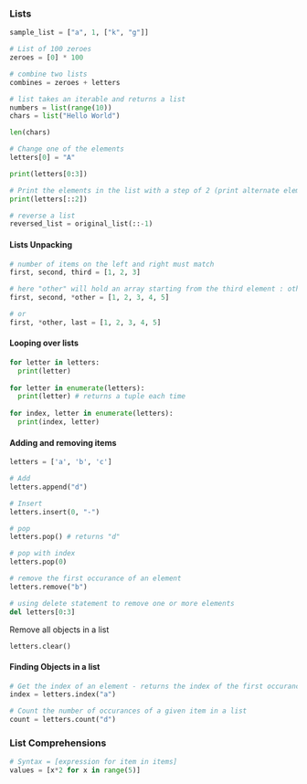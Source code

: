 ### Lists

```python
sample_list = ["a", 1, ["k", "g"]]

# List of 100 zeroes
zeroes = [0] * 100

# combine two lists
combines = zeroes + letters

# list takes an iterable and returns a list
numbers = list(range(10))
chars = list("Hello World")
```

```python
len(chars)
```

```python
# Change one of the elements
letters[0] = "A"

print(letters[0:3])

# Print the elements in the list with a step of 2 (print alternate elements)
print(letters[::2])

# reverse a list
reversed_list = original_list(::-1)
```

#### Lists Unpacking

```python
# number of items on the left and right must match
first, second, third = [1, 2, 3]

# here "other" will hold an array starting from the third element : other = [3, 4, 5]
first, second, *other = [1, 2, 3, 4, 5]

# or
first, *other, last = [1, 2, 3, 4, 5]
```

#### Looping over lists

```python
for letter in letters:
  print(letter)
  
for letter in enumerate(letters):
  print(letter) # returns a tuple each time
  
for index, letter in enumerate(letters):
  print(index, letter)
```

#### Adding and removing items

```python
letters = ['a', 'b', 'c']

# Add
letters.append("d")

# Insert
letters.insert(0, "-")

# pop
letters.pop() # returns "d"

# pop with index
letters.pop(0)

# remove the first occurance of an element
letters.remove("b")

# using delete statement to remove one or more elements
del letters[0:3]
```

Remove all objects in a list

```python
letters.clear()
```

#### Finding Objects in a list

```python
# Get the index of an element - returns the index of the first occurance
index = letters.index("a")
```

```python
# Count the number of occurances of a given item in a list
count = letters.count("d")
```

### List Comprehensions

```python
# Syntax = [expression for item in items]
values = [x*2 for x in range(5)]
```

